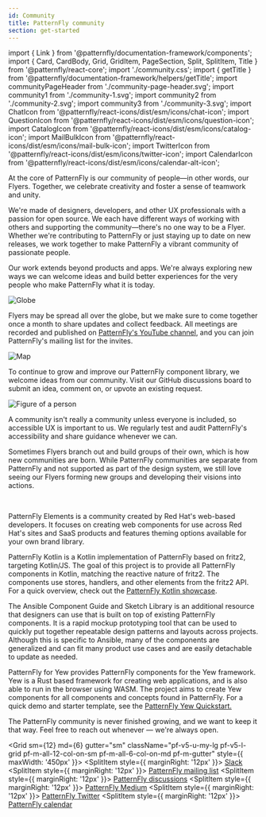 ```yaml
---
id: Community
title: PatternFly community
section: get-started
---
```


import { Link } from '@patternfly/documentation-framework/components';
import { Card, CardBody, Grid, GridItem, PageSection, Split, SplitItem, Title } from '@patternfly/react-core';
import './community.css';
import { getTitle } from '@patternfly/documentation-framework/helpers/getTitle';
import communityPageHeader from './community-page-header.svg';
import community1 from './community-1.svg';
import community2 from './community-2.svg';
import community3 from './community-3.svg';
import ChatIcon from '@patternfly/react-icons/dist/esm/icons/chat-icon';
import QuestionIcon from '@patternfly/react-icons/dist/esm/icons/question-icon';
import CatalogIcon from '@patternfly/react-icons/dist/esm/icons/catalog-icon';
import MailBulkIcon from '@patternfly/react-icons/dist/esm/icons/mail-bulk-icon';
import TwitterIcon from '@patternfly/react-icons/dist/esm/icons/twitter-icon';
import CalendarIcon from '@patternfly/react-icons/dist/esm/icons/calendar-alt-icon';

<div className="ws-community-page pf-m-light-100">
  <p>At the core of PatternFly is our community of people—in other words, our Flyers. Together, we celebrate creativity and foster a sense of teamwork and unity.</p>

  <Title size="3xl" className="ws-title pf-v5-u-mt-3xl" headingLevel="h2">Who we are</Title>
      <p>We're made of designers, developers, and other UX professionals with a passion for open source. We each have different ways of working with others and supporting the community—there's no one way to be a Flyer. Whether we're contributing to PatternFly or just staying up to date on new releases, we work together to make PatternFly a vibrant community of passionate people.</p>


  <Title size="3xl" className="pf-v5-u-mb-sm ws-page-title pf-v5-u-mt-3xl" headingLevel="h2">What we're building</Title>
  <p>Our work extends beyond products and apps. We're always exploring new ways we can welcome ideas and build better experiences for the very people who make PatternFly what it is today. </p>

  <Grid sm={12} md={4} hasGutter className="pf-v5-u-my-lg pf-v5-u-text-align-center ws-building-grid">
    <Card>
      <CardBody>
        <img src={community1} alt="Globe" className="ws-community-grid-img" />
        <Title size="xl" className="ws-title" headingLevel="h3">Building global connections</Title>
        <p>
          Flyers may be spread all over the globe, but we make sure to come together once a month to share updates and collect feedback. All meetings are recorded and published on <a href="https://www.youtube.com/channel/UCqLT0IEvYmb8z__9IFLSVyQ">PatternFly's YouTube channel</a>, and you can join PatternFly's mailing list for the invites.
        </p>
        <Title size="xl" className="ws-title" headingLevel="h3">
          <a href="https://www.redhat.com/dynamic-form/instance/934b1674-bc8a-4a13-8c9d-d19abcceb263">Join our mailing list</a>
        </Title>
      </CardBody>
    </Card>
    <Card>
      <CardBody>
        <img src={community2} alt="Map" className="ws-community-grid-img" />
        <Title size="xl" className="ws-title" headingLevel="h3">Building new features</Title>
        <p>
          To continue to grow and improve our PatternFly component library, we welcome ideas from our community. Visit our GitHub discussions board to submit an idea, comment on, or upvote an existing request.
        </p>
        <Title size="xl" className="ws-title" headingLevel="h3">
          <a href="https://github.com/orgs/patternfly/discussions/categories/feature-requests">View or submit feature requests</a>
        </Title>
      </CardBody>
    </Card>
    <Card>
      <CardBody>
        <img src={community3} alt="Figure of a person" className="ws-community-grid-img" />
        <Title size="xl" className="ws-title" headingLevel="h3">Building accessible experiences</Title>
        <p>
          A community isn't really a community unless everyone is included, so accessible UX is important to us. We regularly test and audit PatternFly's accessibility and share guidance whenever we can.
        </p>
        <Title size="xl" className="ws-title" headingLevel="h3">
          <Link to="/accessibility/accessibility-fundamentals">
            Read our accessibility guide
          </Link>
        </Title>
      </CardBody>
    </Card>
  </Grid>

  <Title size="3xl" className="pf-v5-u-mb-sm ws-page-title pf-v5-u-mt-3xl" headingLevel="h2">Creating new communities</Title>
  <p>Sometimes Flyers branch out and build groups of their own, which is how new communities are born. While PatternFly communities are separate from PatternFly and not supported as part of the design system, we still love seeing our Flyers forming new groups and developing their visions into actions.</p>
  <br/>

  <Title size="xl" className="pf-v5-u-mb-sm ws-page-title pf-v5-u-mt-xl" headingLevel="h3"><a href="https://patternflyelements.org">PatternFly Elements</a></Title>
  <p> PatternFly Elements is a community created by Red Hat's web-based developers. It focuses on creating web components for use across Red Hat's sites and SaaS products and features theming options available for your own brand library.</p>

  <Title size="xl" className="pf-v5-u-mb-sm ws-page-title pf-v5-u-mt-xl" headingLevel="h3"><a href="https://github.com/patternfly-kotlin/patternfly-kotlin">PatternFly Kotlin</a></Title>
  <p>PatternFly Kotlin is a Kotlin implementation of PatternFly based on fritz2, targeting Kotlin/JS. The goal of this project is to provide all PatternFly components in Kotlin, matching the reactive nature of fritz2. The components use stores, handlers, and other elements from the fritz2 API. For a quick overview, check out the <a href="https://patternfly-kotlin.github.io/patternfly-kotlin-showcase/#home">PatternFly Kotlin showcase</a>.</p>

  <Title size="xl" className="pf-v5-u-mb-sm ws-page-title pf-v5-u-mt-xl" headingLevel="h3"><a href="https://www.sketch.com/s/6ccbd710-267d-4b69-9dae-bc19e1551056">Ansible Component Guide and Sketch Library</a></Title>
  <p>The Ansible Component Guide and Sketch Library is an additional resource that designers can use that is built on top of existing PatternFly components. It is a rapid mockup prototyping tool that can be used to quickly put together repeatable design patterns and layouts across projects. Although this is specific to Ansible, many of the components are generalized and can fit many product use cases and are easily detachable to update as needed.</p>

  <Title size="xl" className="pf-v5-u-mb-sm ws-page-title pf-v5-u-mt-xl" headingLevel="h3"><a href="https://github.com/patternfly-yew/patternfly-yew">PatternFly for Yew</a></Title>
  <p>PatternFly for Yew provides PatternFly components for the Yew framework. Yew is a Rust based framework for creating web applications, and is also able to run in the browser using WASM. The project aims to create Yew components for all components and concepts found in PatternFly. For a quick demo and starter template, see the <a href="https://github.com/patternfly-yew/patternfly-yew-quickstart">PatternFly Yew Quickstart.</a></p>

  <Title size="4xl" className="pf-v5-u-mb-lg ws-page-title ws-keep-growing pf-v5-u-mt-3xl" headingLevel="h2">Let's keep growing</Title>
  <p>The PatternFly community is never finished growing, and we want to keep it that way. Feel free to reach out whenever — we're always open.</p>

  <Grid sm={12} md={6} gutter="sm" className="pf-v5-u-my-lg pf-v5-l-grid pf-m-all-12-col-on-sm pf-m-all-6-col-on-md pf-m-gutter" style={{ maxWidth: '450px' }}>
    <GridItem>
      <Split>
        <SplitItem style={{ marginRight: '12px' }}><ChatIcon /></SplitItem>
        <SplitItem isFilled>
          <Title size="lg" className="ws-title" headingLevel="h3">Chat with us</Title>
          <a href="//join.slack.com/t/patternfly/shared_invite/zt-1npmqswgk-bF2R1E2rglV8jz5DNTezMQ" target="_blank" rel="noopener noreferrer">Slack</a>
        </SplitItem>
      </Split>
    </GridItem>
    <GridItem>
      <Split>
        <SplitItem style={{ marginRight: '12px' }}><MailBulkIcon /></SplitItem>
        <SplitItem isFilled>
          <Title size="lg" className="ws-title" headingLevel="h3">Stay in the loop</Title>
          <a href="https://www.redhat.com/dynamic-form/instance/934b1674-bc8a-4a13-8c9d-d19abcceb263" target="_blank" rel="noopener noreferrer">PatternFly mailing list</a>
        </SplitItem>
      </Split>
    </GridItem>
    <GridItem>
      <Split>
        <SplitItem style={{ marginRight: '12px' }}><QuestionIcon /></SplitItem>
        <SplitItem isFilled>
          <Title size="lg" className="ws-title" headingLevel="h3">Ask a question</Title>
          <a href="//github.com/orgs/patternfly/discussions" target="_blank" rel="noopener noreferrer">PatternFly discussions</a>
        </SplitItem>
      </Split>
    </GridItem>
    <GridItem>
      <Split>
        <SplitItem style={{ marginRight: '12px' }}><CatalogIcon /></SplitItem>
        <SplitItem isFilled>
          <Title size="lg" className="ws-title" headingLevel="h3">Read the latest</Title>
          <a href="//medium.com/patternfly" target="_blank" rel="noopener noreferrer">PatternFly Medium</a>
        </SplitItem>
      </Split>
    </GridItem>
    <GridItem>
      <Split>
        <SplitItem style={{ marginRight: '12px' }}><TwitterIcon /></SplitItem>
        <SplitItem isFilled>
          <Title size="lg" className="ws-title" headingLevel="h3">Send us a Tweet</Title>
          <a href="//twitter.com/patternfly" target="_blank" rel="noopener noreferrer">PatternFly Twitter</a>
        </SplitItem>
      </Split>
    </GridItem>
    <GridItem>
      <Split>
        <SplitItem style={{ marginRight: '12px' }}><CalendarIcon /></SplitItem>
        <SplitItem isFilled>
          <Title size="lg" className="ws-title" headingLevel="h3">Attend office hours</Title>
          <a href="//calendar.google.com/calendar/embed?src=patternflyteam%40gmail.com&ctz=America%2FNew_York" target="_blank" rel="noopener noreferrer">PatternFly calendar</a>
        </SplitItem>
      </Split>
    </GridItem>
  </Grid>
</div>
